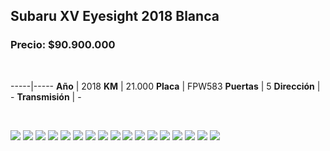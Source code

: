 ## Subaru XV Eyesight 2018 Blanca

### Precio: $90.900.000


<p>&nbsp;</p>

-----|-----
**Año** | 2018
**KM** | 21.000
**Placa** | FPW583
**Puertas** | 5
**Dirección** | -
**Transmisión** | -


<p>&nbsp;</p>

<img src="images/Subaru XV Eyesight 2018 Blanca.jpeg?raw=true"/>
<img src="images/Subaru XV Eyesight 2018 Blanca - 1.jpeg?raw=true"/>
<img src="images/Subaru XV Eyesight 2018 Blanca - 10.jpeg?raw=true"/>
<img src="images/Subaru XV Eyesight 2018 Blanca - 11.jpeg?raw=true"/>
<img src="images/Subaru XV Eyesight 2018 Blanca - 12.jpeg?raw=true"/>
<img src="images/Subaru XV Eyesight 2018 Blanca - 13.jpeg?raw=true"/>
<img src="images/Subaru XV Eyesight 2018 Blanca - 14.jpeg?raw=true"/>
<img src="images/Subaru XV Eyesight 2018 Blanca - 15.jpeg?raw=true"/>
<img src="images/Subaru XV Eyesight 2018 Blanca - 2.jpeg?raw=true"/>
<img src="images/Subaru XV Eyesight 2018 Blanca - 3.jpeg?raw=true"/>
<img src="images/Subaru XV Eyesight 2018 Blanca - 4.jpeg?raw=true"/>
<img src="images/Subaru XV Eyesight 2018 Blanca - 5.jpeg?raw=true"/>
<img src="images/Subaru XV Eyesight 2018 Blanca - 6.jpeg?raw=true"/>
<img src="images/Subaru XV Eyesight 2018 Blanca - 7.jpeg?raw=true"/>
<img src="images/Subaru XV Eyesight 2018 Blanca - 8.jpeg?raw=true"/>
<img src="images/Subaru XV Eyesight 2018 Blanca - 9.jpeg?raw=true"/>
<img src="images/Subaru XV Eyesight 2018 Blanca -9.jpeg?raw=true"/>



